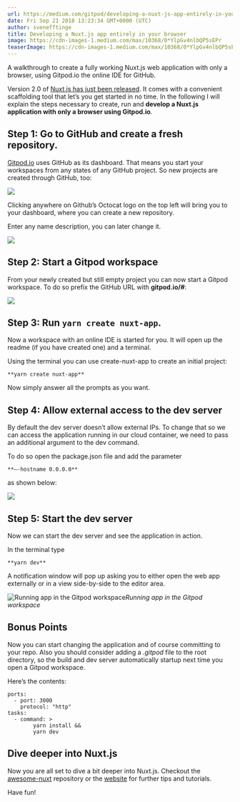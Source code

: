```yaml
---
url: https://medium.com/gitpod/developing-a-nuxt-js-app-entirely-in-your-browser-94e7525f5eca
date: Fri Sep 21 2018 13:23:34 GMT+0000 (UTC)
author: svenefftinge
title: Developing a Nuxt.js app entirely in your browser
image: https://cdn-images-1.medium.com/max/10368/0*YlpGv4nlbQP5sEPr
teaserImage: https://cdn-images-1.medium.com/max/10368/0*YlpGv4nlbQP5sEPr
---
```


A walkthrough to create a fully working Nuxt.js web application with only a browser, using Gitpod.io the online IDE for GitHub.

Version 2.0 of [Nuxt.js has just been released](https://medium.com/@nuxt_js/nuxt-js-2-0-webpack-4-esm-modules-create-nuxt-app-and-more-6936ce80d94c). It comes with a convenient scaffolding tool that let’s you get started in no time. In the following I will explain the steps necessary to create, run and **develop a Nuxt.js application with only a browser using Gitpod.io**.

## **Step 1: Go to GitHub and create a fresh repository.**

[Gitpod.io](http://gitpod.io) uses GitHub as its dashboard. That means you start your workspaces from any states of any GitHub project. So new projects are created through GitHub, too:

![](https://cdn-images-1.medium.com/max/2048/0*I9sury8siGTS6GtF)

Clicking anywhere on Github’s Octocat logo on the top left will bring you to your dashboard, where you can create a new repository.

Enter any name description, you can later change it.

![](https://cdn-images-1.medium.com/max/3200/0*bY21cCYdJYoj7B48)

## **Step 2: Start a Gitpod workspace**

From your newly created but still empty project you can now start a Gitpod workspace. To do so prefix the GitHub URL with **gitpod.io/#**:

![](https://cdn-images-1.medium.com/max/2776/0*NjvEmIjiTVwbTIaA)

## **Step 3: Run `yarn create nuxt-app`.**

Now a workspace with an online IDE is started for you. It will open up the readme (if you have created one) and a terminal.

Using the terminal you can use create-nuxt-app to create an initial project:

    **yarn create nuxt-app**

Now simply answer all the prompts as you want.

## **Step 4: Allow external access to the dev server**

By default the dev server doesn’t allow external IPs. To change that so we can access the application running in our cloud container, we need to pass an additional argument to the dev command.

To do so open the package.json file and add the parameter

    **—-hostname 0.0.0.0**

as shown below:

![](https://cdn-images-1.medium.com/max/2468/0*WrSSKAEkumvfIv6d)

## Step 5: Start the dev server

Now we can start the dev server and see the application in action.

In the terminal type

    **yarn dev**

A notification window will pop up asking you to either open the web app externally or in a view side-by-side to the editor area.

![Running app in the Gitpod workspace](https://cdn-images-1.medium.com/max/3200/0*psT2Ar8PKkWYVpKV)*Running app in the Gitpod workspace*

## **Bonus Points**

Now you can start changing the application and of course committing to your repo. Also you should consider adding a *.gitpod* file to the root directory, so the build and dev server automatically startup next time you open a Gitpod workspace.

Here’s the contents:

    ports:
      - port: 3000
        protocol: "http"
    tasks:
      - command: >
            yarn install &&
            yarn dev

## Dive deeper into Nuxt.js

Now you are all set to dive a bit deeper into Nuxt.js. Checkout the [awesome-nuxt](https://github.com/nuxt-community/awesome-nuxt) repository or the [website](https://nuxtjs.org/) for further tips and tutorials.

Have fun!
